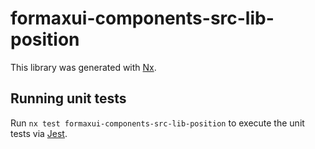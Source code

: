 # formaxui-components-src-lib-position

This library was generated with [Nx](https://nx.dev).

## Running unit tests

Run `nx test formaxui-components-src-lib-position` to execute the unit tests via [Jest](https://jestjs.io).
